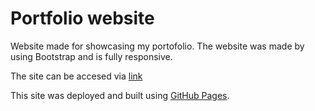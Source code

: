 # Portfolio website

Website made for showcasing my portofolio. The website was made by using Bootstrap and is fully responsive.

The site can be accesed via [link](https://mariozitko.github.io/)

This site was deployed and built using [GitHub Pages](https://pages.github.com/).
